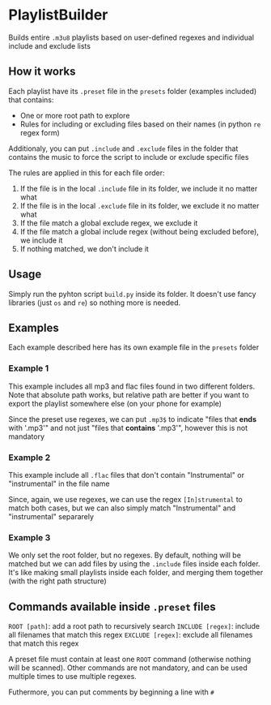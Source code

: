# PlaylistBuilder

Builds entire `.m3u8` playlists based on user-defined regexes and individual include and exclude lists

## How it works

Each playlist have its `.preset` file in the `presets` folder (examples included) that contains:
- One or more root path to explore
- Rules for including or excluding files based on their names (in python `re` regex form)

Additionaly, you can put `.include` and `.exclude` files in the folder that contains the music to force the script to include or exclude specific files

The rules are applied in this for each file order:
1. If the file is in the local `.include` file in its folder, we include it no matter what
2. If the file is in the local `.exclude` file in its folder, we exclude it no matter what
3. If the file match a global exclude regex, we exclude it
4. If the file match a global include regex (without being excluded before), we include it
5. If nothing matched, we don't include it

## Usage

Simply run the pyhton script `build.py` inside its folder. It doesn't use fancy libraries (just `os` and `re`) so nothing more is needed.

## Examples

Each example described here has its own example file in the `presets` folder

### Example 1

This example includes all mp3 and flac files found in two different folders. Note that absolute path works, but relative path are better if you want to export the playlist somewhere else (on your phone for example)

Since the preset use regexes, we can put `.mp3$` to indicate "files that **ends** with '.mp3'" and not just "files that **contains** '.mp3'", however this is not mandatory

### Example 2

This example include all `.flac` files that don't contain "Instrumental" or "instrumental" in the file name

Since, again, we use regexes, we can use the regex `[In]strumental` to match both cases, but we can also simply match "Instrumental" and "instrumental" separarely

### Example 3

We only set the root folder, but no regexes. By default, nothing will be matched but we can add files by using the `.include` files inside each folder. It's like making small playlists inside each folder, and merging them together (with the right path structure)

## Commands available inside `.preset` files

`ROOT [path]`: add a root path to recursively search
`INCLUDE [regex]`: include all filenames that match this regex
`EXCLUDE [regex]`: exclude all filenames that match this regex

A preset file must contain at least one `ROOT` command (otherwise nothing will be scanned). Other commands are not mandatory, and can be used multiple times to use multiple regexes.

Futhermore, you can put comments by beginning a line with `#`